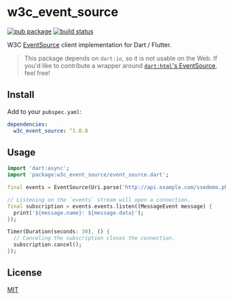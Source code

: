 # w3c_event_source

[![pub package][0]][1]
[![build status][2]][3]

[0]: https://img.shields.io/pub/v/w3c_event_source.svg?style=flat-square
[1]: https://pub.dartlang.org/packages/w3c_event_source
[2]: https://img.shields.io/travis/com/goto-bus-stop/dart-event-source/default.svg?style=flat-square
[3]: https://travis-ci.com/goto-bus-stop/dart-event-source

W3C [EventSource][] client implementation for Dart / Flutter.

> This package depends on `dart:io`, so it is not usable on the Web.
> If you'd like to contribute a wrapper around [`dart:html`'s EventSource](https://api.dartlang.org/stable/2.0.0/dart-html/EventSource-class.html), feel free!

## Install

Add to your `pubspec.yaml`:

```yaml
dependencies:
  w3c_event_source: ^1.0.0
```

## Usage

```dart
import 'dart:async';
import 'package:w3c_event_source/event_source.dart';

final events = EventSource(Uri.parse('http://api.example.com/ssedemo.php'));

// Listening on the `events` stream will open a connection.
final subscription = events.events.listen((MessageEvent message) {
  print('${message.name}: ${message.data}');
});

Timer(Duration(seconds: 30), () {
  // Canceling the subscription closes the connection.
  subscription.cancel();
});
```

## License

[MIT](./LICENSE)

[EventSource]: https://developer.mozilla.org/en-US/docs/Web/API/EventSource
